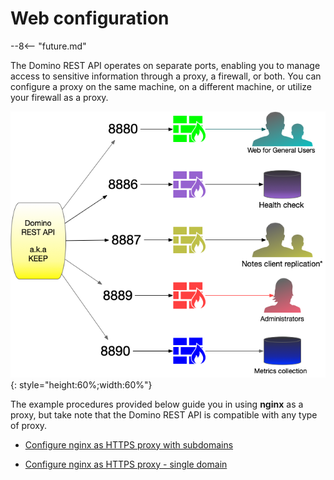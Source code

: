 # Web configuration

--8<-- "future.md"

The Domino REST API operates on separate ports, enabling you to manage access to sensitive information through a proxy, a firewall, or both. You can configure a proxy on the same machine, on a different machine, or utilize your firewall as a proxy.

![Ports in use](../../assets/images/PortUse.png){: style="height:60%;width:60%"}

The example procedures provided below guide you in using **nginx** as a proxy, but take note that the Domino REST API is compatible with any type of proxy.

<!--Topics to guide you in completing web configuration goals and tasks related to Domino REST API:-->

- [Configure nginx as HTTPS proxy with subdomains](httpsproxy.md)

- [Configure nginx as HTTPS proxy - single domain](httpsproxy2.md)